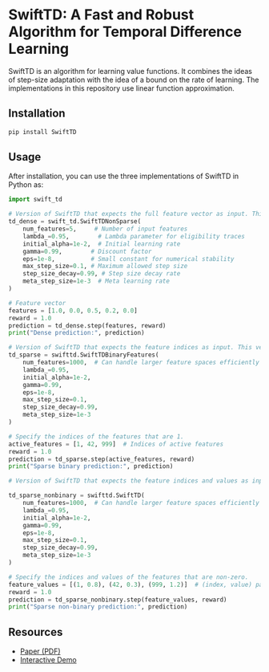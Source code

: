 # SwiftTD: A Fast and Robust Algorithm for Temporal Difference Learning

SwiftTD is an algorithm for learning value functions. It combines the ideas of step-size adaptation with the idea of a bound on the rate of learning. The implementations in this repository use linear function approximation. 

## Installation

```bash
pip install SwiftTD
```

## Usage

After installation, you can use the three implementations of SwiftTD in Python as: 

```python
import swift_td

# Version of SwiftTD that expects the full feature vector as input. This should only be used if the feature representation is not sparse. Otherwise, the sparse versions are more efficient.
td_dense = swift_td.SwiftTDNonSparse(
    num_features=5,     # Number of input features
    lambda_=0.95,        # Lambda parameter for eligibility traces
    initial_alpha=1e-2,  # Initial learning rate
    gamma=0.99,        # Discount factor
    eps=1e-8,          # Small constant for numerical stability
    max_step_size=0.1, # Maximum allowed step size
    step_size_decay=0.99, # Step size decay rate
    meta_step_size=1e-3  # Meta learning rate
)

# Feature vector
features = [1.0, 0.0, 0.5, 0.2, 0.0] 
reward = 1.0
prediction = td_dense.step(features, reward)
print("Dense prediction:", prediction)

# Version of SwiftTD that expects the feature indices as input. This version assumes that the features are binary---0 or 1. For learning, the indices of the features that are 1 are provided. 
td_sparse = swifttd.SwiftTDBinaryFeatures(
    num_features=1000,  # Can handle larger feature spaces efficiently
    lambda_=0.95,
    initial_alpha=1e-2,
    gamma=0.99,
    eps=1e-8,
    max_step_size=0.1,
    step_size_decay=0.99,
    meta_step_size=1e-3
)

# Specify the indices of the features that are 1.
active_features = [1, 42, 999]  # Indices of active features
reward = 1.0
prediction = td_sparse.step(active_features, reward)
print("Sparse binary prediction:", prediction)

# Version of SwiftTD that expects the feature indices and values as input. This version does not assume that the features are binary. For learning, it expects a list of (index, value) pairs. Only the indices of the features that are non-zero need to be provided. 

td_sparse_nonbinary = swifttd.SwiftTD(
    num_features=1000,  # Can handle larger feature spaces efficiently
    lambda_=0.95,
    initial_alpha=1e-2,
    gamma=0.99,
    eps=1e-8,
    max_step_size=0.1,
    step_size_decay=0.99,
    meta_step_size=1e-3
)

# Specify the indices and values of the features that are non-zero.
feature_values = [(1, 0.8), (42, 0.3), (999, 1.2)]  # (index, value) pairs
reward = 1.0
prediction = td_sparse_nonbinary.step(feature_values, reward)
print("Sparse non-binary prediction:", prediction)
```

## Resources
- [Paper (PDF)](https://khurramjaved.com/swifttd.pdf)
- [Interactive Demo](https://khurramjaved.com/swifttd.html)

